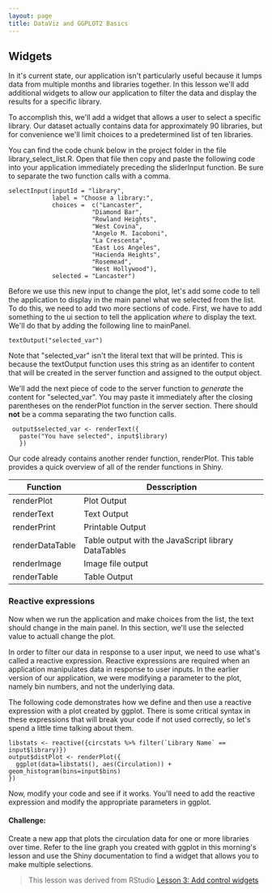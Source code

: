 ```yaml
---
layout: page
title: DataViz and GGPLOT2 Basics
---
```


Widgets
-------

In it's current state, our application isn't particularly useful because it lumps data from multiple months and libraries together. In this lesson we'll add additional widgets to allow our application to filter the data and display the results for a specific library.

To accomplish this, we'll add a widget that allows a user to select a specific library. Our dataset actually contains data for approximately 90 libraries, but for convenience we'll limit choices to a predetermined list of ten libraries.

You can find the code chunk below in the project folder in the file library\_select\_list.R. Open that file then copy and paste the following code into your application immediately preceding the sliderInput function. Be sure to separate the two function calls with a comma.


    selectInput(inputId = "library", 
                label = "Choose a library:",
                choices =  c("Lancaster",
                           "Diamond Bar",
                           "Rowland Heights",
                           "West Covina",
                           "Angelo M. Iacoboni",
                           "La Crescenta",
                           "East Los Angeles",
                           "Hacienda Heights",
                           "Rosemead",
                           "West Hollywood"), 
                selected = "Lancaster")
                           

Before we use this new input to change the plot, let's add some code to tell the application to display in the main panel what we selected from the list. To do this, we need to add two more sections of code. First, we have to add something to the ui section to tell the application *where* to display the text. We'll do that by adding the following line to mainPanel.

    textOutput("selected_var")

Note that "selected\_var" isn't the literal text that will be printed. This is because the textOutput function uses this string as an identifer to content that will be created in the server function and assigned to the output object.

We'll add the next piece of code to the server function to *generate* the content for "selected\_var". You may paste it immediately after the closing parentheses on the renderPlot function in the server section. There should **not** be a comma separating the two function calls.

     output$selected_var <- renderText({ 
       paste("You have selected", input$library)
       })
       

Our code already contains another render function, renderPlot. This table provides a quick overview of all of the render functions in Shiny.

| Function        | Desscription                                        |
|-----------------|-----------------------------------------------------|
| renderPlot      | Plot Output                                         |
| renderText      | Text Output                                         |
| renderPrint     | Printable Output                                    |
| renderDataTable | Table output with the JavaScript library DataTables |
| renderImage     | Image file output                                   |
| renderTable     | Table Output                                        |

### Reactive expressions

Now when we run the application and make choices from the list, the text should change in the main panel. In this section, we'll use the selected value to actuall change the plot.

In order to filter our data in response to a user input, we need to use what's called a reactive expression. Reactive expressions are required when an application manipulates data in response to user inputs. In the earlier version of our application, we were modifying a parameter to the plot, namely bin numbers, and not the underlying data.

The following code demonstrates how we define and then use a reactive expression with a plot created by ggplot. There is some critical syntax in these expressions that will break your code if not used correctly, so let's spend a little time talking about them.

    libstats <- reactive({circstats %>% filter(`Library Name` == input$library)})
    output$distPlot <- renderPlot({
      ggplot(data=libstats(), aes(Circulation)) + geom_histogram(bins=input$bins)
    })

Now, modify your code and see if it works. You'll need to add the reactive expression and modify the appropriate parameters in ggplot.

#### Challenge:

Create a new app that plots the circulation data for one or more libraries over time. Refer to the line graph you created with ggplot in this morning's lesson and use the Shiny documentation to find a widget that allows you to make multiple selections.

> This lesson was derived from RStudio [Lesson 3: Add control widgets](https://shiny.rstudio.com/tutorial/written-tutorial/lesson3/)
